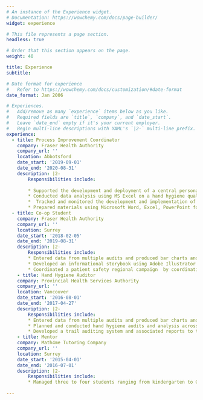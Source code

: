 ```yaml
---
# An instance of the Experience widget.
# Documentation: https://wowchemy.com/docs/page-builder/
widget: experience

# This file represents a page section.
headless: true

# Order that this section appears on the page.
weight: 40

title: Experience
subtitle:

# Date format for experience
#   Refer to https://wowchemy.com/docs/customization/#date-format
date_format: Jan 2006

# Experiences.
#   Add/remove as many `experience` items below as you like.
#   Required fields are `title`, `company`, and `date_start`.
#   Leave `date_end` empty if it's your current employer.
#   Begin multi-line descriptions with YAML's `|2-` multi-line prefix.
experience:
  - title: Process Improvement Coordinator
    company: Fraser Health Authority
    company_url: ''
    location: Abbotsford
    date_start: '2019-09-01'
    date_end: '2020-08-31'
    description: |2-
        Responsibilities include:
        
        * Supported the development and deployment of a central personal protective equipment tracking system during the COVID-19 pandemic to support decision-making for future supply orders
        * Conducted data analysis using MS Excel on a hand hygiene quality improvement project to identify improvements following a hand hygiene intervention and improve MRSA rates
        *  Tracked and monitored the development and implementation of quality improvement initiatives in alignment with Fraser Health’s patient safety priorities
        * Prepared materials using Microsoft Word, Excel, PowerPoint for presentations and workshops to coordinate quality improvement projects following Lean Six Sigma methodology
  - title: Co-op Student
    company: Fraser Health Authority
    company_url: ''
    location: Surrey
    date_start: '2018-02-05'
    date_end: '2019-08-31'
    description: |2- 
        Responsibilities include:
        * Entered data from multiple audits and produced bar charts and other visuals using Microsoft Excel and Piktochart to visually summarize findings into a report for senior leadership
        * Developed an informational storybook using Adobe Illustrator and Microsoft Publisher to improve staff engagement and knowledge about the portfolio
        * Coordinated a patient safety regional campaign  by coordinating meetings, producing supporting materials (i.e. discussion guides, templates and presentations) and maintaining all associated webpages 
    - title: Hand Hygiene Auditor
    company: Provincial Health Services Authority
    company_url: ''
    location: Vancouver
    date_start: '2016-08-01'
    date_end: '2017-04-27'
    description: |2- 
        Responsibilities include:
        * Entered data from multiple audits and produced bar charts and other visuals using Microsoft Excel and Piktochart to visually summarize findings into a report for senior leadership
        * Planned and conducted hand hygiene audits and analysis across all PHSA sites to ensure compliance with hand hygiene and infection control practices
        * Developed a trail auditing system and associated reports to test compliance which provided effective feedback regarding screening form completion
    - title: Mentor
    company: Math4me Tutoring Company
    company_url: ''
    location: Surrey
    date_start: '2015-04-01'
    date_end: '2016-07-01'
    description: |2- 
        Responsibilities include:
        * Managed three to four students ranging from kindergarten to Grade 12 at a time, rotating to provide support to each person within the two hours provided
     
---
```

